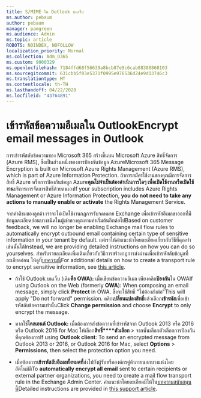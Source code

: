 ```yaml
---
title: S/MIME ใน Outlook บนเว็บ
ms.author: pebaum
author: pebaum
manager: pamgreen
ms.audience: Admin
ms.topic: article
ROBOTS: NOINDEX, NOFOLLOW
localization_priority: Normal
ms.collection: Adm_O365
ms.custom: 9000329
ms.openlocfilehash: 7184ffd68f56639a8bcb87e9c6cab88388868103
ms.sourcegitcommit: 631cbb5f03e5371f0995e976536d24e9d13746c3
ms.translationtype: MT
ms.contentlocale: th-TH
ms.lasthandoff: 04/22/2020
ms.locfileid: "43764891"
---
```

# <a name="encrypt-email-messages-in-outlook"></a><span data-ttu-id="9e885-102">เข้ารหัสข้อความอีเมลใน Outlook</span><span class="sxs-lookup"><span data-stu-id="9e885-102">Encrypt email messages in Outlook</span></span>

<span data-ttu-id="9e885-103">การเข้ารหัสลับข้อความของ Microsoft 365 สร้างขึ้นบน Microsoft Azure สิทธิ์จัดการ (Azure RMS), ซึ่งเป็นส่วนหนึ่งของการป้องกันข้อมูล Azure</span><span class="sxs-lookup"><span data-stu-id="9e885-103">Microsoft 365 Message Encryption is built on Microsoft Azure Rights Management (Azure RMS), which is part of Azure Information Protection.</span></span> <span data-ttu-id="9e885-104">ถ้าการสมัครใช้งานของคุณมีการจัดการสิทธิ์ Azure หรือการป้องกันข้อมูล Azure**คุณไม่จําเป็นต้องดําเนินการใดๆ เพื่อเปิดใช้งานหรือเปิดใช้งาน**บริการการจัดการสิทธิ์ด้วยตนเอง</span><span class="sxs-lookup"><span data-stu-id="9e885-104">If your subscription includes Azure Rights Management or Azure Information Protection, **you do not need to take any actions to manually enable or activate** the Rights Management Service.</span></span>

<span data-ttu-id="9e885-105">จากคําติชมของลูกค้า เราจะไม่เปิดใช้งานกฎการรับจดหมาย Exchange เพื่อเข้ารหัสอีเมลขาออกที่มีข้อมูลละเอียดอ่อนบางชนิดในผู้เช่าของคุณตามค่าเริ่มต้นอีกต่อไป</span><span class="sxs-lookup"><span data-stu-id="9e885-105">Based on customer feedback, we will no longer be enabling Exchange mail flow rules to automatically encrypt outbound email containing certain type of sensitive information in your tenant by default.</span></span> <span data-ttu-id="9e885-106">แต่เราให้คําแนะนําโดยละเอียดเกี่ยวกับวิธีที่คุณทําเช่นนั้นได้</span><span class="sxs-lookup"><span data-stu-id="9e885-106">Instead, we are providing detailed instructions on how you can do so yourselves.</span></span> <span data-ttu-id="9e885-107">สําหรับรายละเอียดเพิ่มเติมเกี่ยวกับวิธีการสร้างกฎการส่งผ่านเพื่อเข้ารหัสลับข้อมูลที่ละเอียดอ่อน ให้ดูที่[บทความนี้](https://aka.ms/OmeEtr)</span><span class="sxs-lookup"><span data-stu-id="9e885-107">For additional details on how to create a transport rule to encrypt sensitive information, see [this article](https://aka.ms/OmeEtr).</span></span>

- <span data-ttu-id="9e885-108">ถ้าใช้ Outlook บนเว็บ (เดิม**คือ OWA):** เมื่อเขียนข้อความอีเมล เพียงคลิก**ป้องกัน**ใน OWA</span><span class="sxs-lookup"><span data-stu-id="9e885-108">If using Outlook on the Web (formerly **OWA**): When composing an email message, simply click **Protect** in OWA.</span></span> <span data-ttu-id="9e885-109">ซึ่งจะใช้สิทธิ์ "ไม่ต้องส่งต่อ"</span><span class="sxs-lookup"><span data-stu-id="9e885-109">This will apply "Do not forward" permission.</span></span> <span data-ttu-id="9e885-110">คลิก**เปลี่ยนแปลงสิทธิ์**แล้วเลือก**เข้ารหัส**เพื่อเข้ารหัสลับข้อความเท่านั้น</span><span class="sxs-lookup"><span data-stu-id="9e885-110">Click **Change permission** and choose **Encrypt** to only encrypt the message.</span></span>

- <span data-ttu-id="9e885-111">หากใช้**ไคลเอนต์ Outlook:** เมื่อต้องการส่งข้อความที่เข้ารหัสจาก Outlook 2013 หรือ 2016 หรือ Outlook 2016 for Mac ให้เลือก**สิทธิ์\*\*\*\*ตัวเลือก** > จากนั้นเลือกตัวเลือกการป้องกันที่คุณต้องการ</span><span class="sxs-lookup"><span data-stu-id="9e885-111">If using **Outlook client**: To send an encrypted message from Outlook 2013 or 2016, or Outlook 2016 for Mac, select **Options** > **Permissions**, then select the protection option you need.</span></span>

- <span data-ttu-id="9e885-112">เมื่อต้องการ**เข้ารหัสลับอีเมลทั้งหมดที่**ส่งไปยังผู้รับหรือองค์กรคู่ค้าภายนอกบางแห่งโดยอัตโนมัติ</span><span class="sxs-lookup"><span data-stu-id="9e885-112">To **automatically encrypt all email** sent to certain recipients or external partner organizations, you need to create a mail flow transport rule in the Exchange Admin Center.</span></span> <span data-ttu-id="9e885-113">คําแนะนําโดยละเอียดมีให้ใน[บทความสนับสนุนนี้](https://docs.microsoft.com/office365/securitycompliance/define-mail-flow-rules-to-encrypt-email#create-a-mail-flow-rule-to-encrypt-email-messages-with-the-new-ome-capabilities)</span><span class="sxs-lookup"><span data-stu-id="9e885-113">Detailed instructions are provided in [this support article](https://docs.microsoft.com/office365/securitycompliance/define-mail-flow-rules-to-encrypt-email#create-a-mail-flow-rule-to-encrypt-email-messages-with-the-new-ome-capabilities).</span></span>


